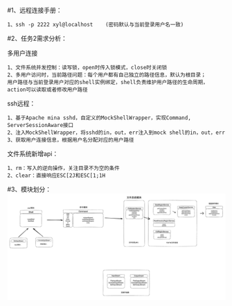 #1、远程连接手册：

    1、ssh -p 2222 xyl@localhost    (密码默认与当前登录用户名一致)

#2、任务2需求分析：

多用户连接

    1、文件系统并发控制：读写锁，open时传入锁模式，close时关闭锁
    2、多用户访问时，当前路径问题：每个用户都有自己独立的路径信息，默认为根目录；
    用户路径与当前登录用户对应的shell实例绑定，shell负责维护用户路径的生命周期，action可以读取或者修改用户路径

ssh远程：

    1、基于Apache mina sshd，自定义的MockShellWrapper，实现Command, ServerSessionAware接口
    2、注入MockShellWrapper，将sshd的in，out，err注入到mock shell的in，out，err
    3、获取用户连接信息，根据用户名分配对应的用户路径

文件系统新增api：

    1、rm：写入的逆向操作，关注目录不为空的条件
    2、clear：直接响应ESC[2J和ESC[1;1H

#3、模块划分：
![img_5.png](img_5.png)


